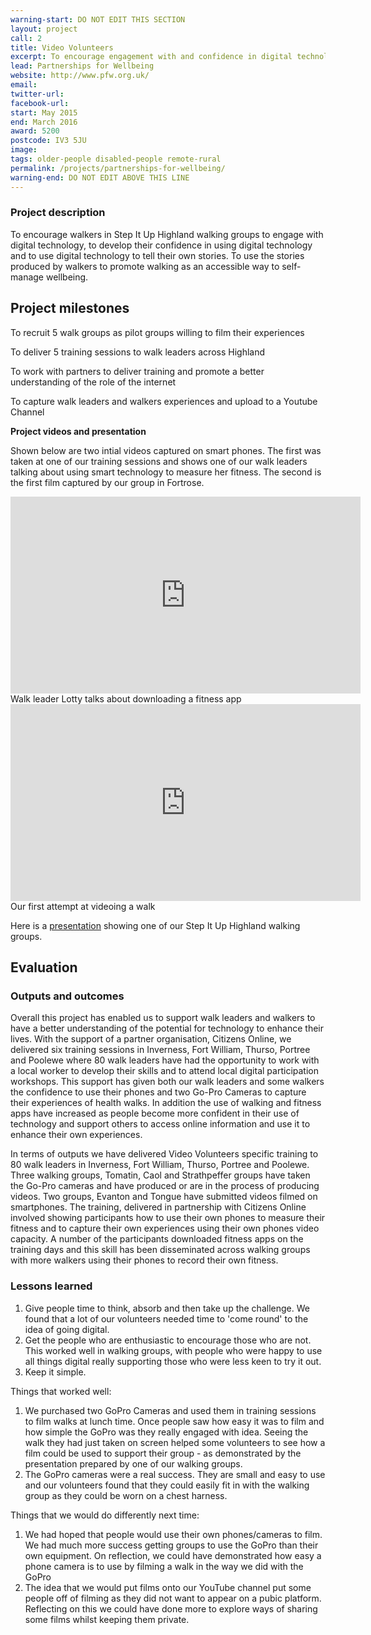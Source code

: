 ```yaml
---
warning-start: DO NOT EDIT THIS SECTION
layout: project
call: 2
title: Video Volunteers
excerpt: To encourage engagement with and confidence in digital technology
lead: Partnerships for Wellbeing
website: http://www.pfw.org.uk/
email: 
twitter-url: 
facebook-url: 
start: May 2015
end: March 2016
award: 5200
postcode: IV3 5JU
image:
tags: older-people disabled-people remote-rural
permalink: /projects/partnerships-for-wellbeing/
warning-end: DO NOT EDIT ABOVE THIS LINE
---
```


### Project description

To encourage walkers in Step It Up Highland walking groups to engage with digital technology, to develop their confidence in using digital technology and to use digital technology to tell their own stories. To use the stories produced by walkers to promote walking as an accessible way to self-manage wellbeing.


## Project milestones

To recruit 5 walk groups as pilot groups willing to film their experiences

To deliver 5 training sessions to walk leaders across Highland

To work with partners to deliver training and promote a better understanding of the role of the internet

To capture walk leaders and walkers experiences and upload to a Youtube Channel


**Project videos and presentation**

Shown below are two intial videos captured on smart phones.  The first was taken at one of our training sessions and shows one of our walk leaders talking about using smart technology to measure her fitness.  The second is the first film captured by our group in Fortrose.


<iframe width="560" height="315" src="https://www.youtube.com/embed/RL6YEjscZVc" frameborder="0" allowfullscreen></iframe>
Walk leader Lotty talks about downloading a fitness app

<iframe width="560" height="315" src="https://www.youtube.com/embed/-DL-L1MrYEU" frameborder="0" allowfullscreen></iframe>
Our first attempt at videoing a walk




Here is a [presentation](https://www.slideshare.net/secret/i7m1otVrdMiBtI) showing one of our Step It Up Highland walking groups. 

## Evaluation

### Outputs and outcomes

Overall this project has enabled us to support walk leaders and walkers to have a better understanding of the potential for technology to enhance their lives.  With the support of a partner organisation, Citizens Online, we delivered six training sessions in Inverness, Fort William, Thurso, Portree and Poolewe where 80 walk leaders have had the opportunity to work with a local worker to develop their skills and to attend local digital participation workshops.  This support has given both our walk leaders and some walkers the confidence to use their phones and two Go-Pro Cameras to capture their experiences of health walks. In addition the use of walking and fitness apps have increased as people become more confident in their use of technology and support others to access online information and use it to enhance their own experiences.  

In terms of outputs we have delivered Video Volunteers specific training to 80 walk leaders in Inverness, Fort William, Thurso, Portree and Poolewe.  Three walking groups, Tomatin, Caol and Strathpeffer groups have taken the Go-Pro cameras and have produced or are in the process of producing videos.  Two groups, Evanton and Tongue have submitted videos filmed on smartphones.  The training, delivered in partnership with Citizens Online involved showing participants how to use their own phones to measure their fitness and to capture their own experiences using their own phones video capacity.  A number of the participants downloaded fitness apps on the training days and this skill has been disseminated across walking groups with more walkers using their phones to record their own fitness.  


### Lessons learned

1. Give people time to think, absorb and then take up the challenge.  We found that a lot of our volunteers needed time to 'come round' to the idea of going digital.  
2. Get the people who are enthusiastic to encourage those who are not.  This worked well in walking groups, with people who were happy to use all things digital really supporting those who were less keen to try it out.   
3. Keep it simple.  

Things that worked well:

1. We purchased two GoPro Cameras and used them in training sessions to film walks at lunch time.  Once people saw how easy it was to film and how simple the GoPro was they really engaged with idea.  Seeing the walk they had just taken on screen helped some volunteers to see how a film could be used to support their group - as demonstrated by the presentation prepared by one of our walking groups.  
2. The GoPro cameras were a real success.  They are small and easy to use and our volunteers found that they could easily fit in with the walking group as they could be worn on a chest harness.

Things that we would do differently next time:

1. We had hoped that people would use their own phones/cameras to film.  We had much more success getting groups to use the GoPro than their own equipment.  On reflection, we could have demonstrated how easy a phone camera is to use by filming a walk in the way we did with the GoPro 
2. The idea that we would put films onto our YouTube channel put some people off of filming as they did not want to appear on a pubic platform.  Reflecting on this we could have done more to explore ways of sharing some films whilst keeping them private.
